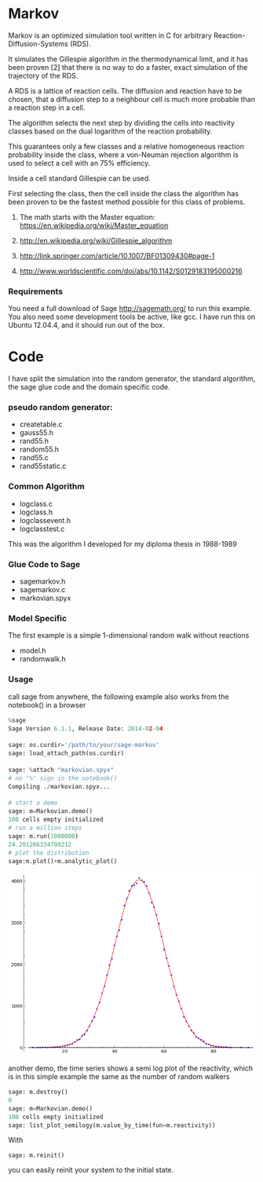 # Markov 
Markov is an optimized simulation tool written in C for arbitrary 
Reaction-Diffusion-Systems (RDS).

It simulates the Gillespie algorithm in the thermodynamical limit, 
and it has been proven [2] that there is no way to do a faster, 
exact simulation of the trajectory of the RDS.

A RDS is a lattice of reaction cells. The diffusion and reaction 
have to be chosen, that a diffusion step to a neighbour cell 
is much more probable than a reaction step in a cell.

The algorithm selects the next step by dividing the cells into reactivity 
classes based on the dual logarithm of the reaction probability.

This guarantees only a few classes and a relative homogeneous 
reaction probability inside the class, where a von-Neuman rejection 
algorithm is used to select a cell with an 75% efficiency.

Inside a cell standard Gillespie can be used.

First selecting the class, then the cell inside the class the 
algorithm has been proven to be the fastest method possible for
this class of problems.

1.  The math starts with the Master equation: https://en.wikipedia.org/wiki/Master_equation

2.  http://en.wikipedia.org/wiki/Gillespie_algorithm

3.  http://link.springer.com/article/10.1007/BF01309430#page-1

4.  http://www.worldscientific.com/doi/abs/10.1142/S0129183195000216



### Requirements

You need a full download of Sage http://sagemath.org/ to run this example.
You also need some development tools be active, like gcc. I have run this 
on Ubuntu 12.04.4, and it should run out of the box.

# Code

I have split the simulation into the random generator, the standard algorithm, 
the sage glue code and the domain specific code.

### pseudo random generator:

-    createtable.c
-    gauss55.h
-    rand55.h 
-    random55.h 
-    rand55.c
-    rand55static.c

### Common Algorithm

-    logclass.c 
-    logclass.h
-    logclassevent.h
-    logclasstest.c

This was the algorithm I developed for my diploma thesis in 1988-1989

### Glue Code to Sage

-   sagemarkov.h
-   sagemarkov.c
-   markovian.spyx

### Model Specific

The first example is a simple 1-dimensional random walk without reactions
-   model.h
-   randomwalk.h

### Usage

call sage from anywhere, the following example also works from the 
notebook() in a browser


```python
%sage
Sage Version 6.1.1, Release Date: 2014-02-04

sage: os.curdir='/path/to/your/sage-markov' 
sage: load_attach_path(os.curdir) 

sage: %attach "markovian.spyx"
# no '%' sign in the notebook()
Compiling ./markovian.spyx...

# start a demo
sage: m=Markovian.demo()
100 cells empty initialized
# run a million steps
sage: m.run(1000000)
24.201266334790212
# plot the distribution
sage:m.plot()+m.analytic_plot()
```
![Simulation and Analytic](sage0.png)

another demo, the time series shows a semi log plot of
the reactivity, which is in this simple example the same
as the number of random walkers
```python
sage: m.destroy()
0
sage: m=Markovian.demo()
100 cells empty initialized
sage: list_plot_semilogy(m.value_by_time(fun=m.reactivity))
```

With 
```
sage: m.reinit()
```
you can easily reinit your system to the initial state.



